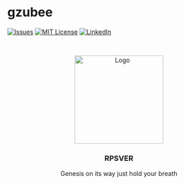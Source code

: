 # gzubee
[![Issues][issues-shield]][issues-url]
[![MIT License][license-shield]][license-url]
[![LinkedIn][linkedin-shield]][linkedin-url]



<!-- PROJECT LOGO -->
<br />
<p align="center">
  <a href="https://github.com/Chetan177/guzbee/logo/guzbee.png">
    <img src="images/icon.png" alt="Logo" width="200" height="200">
  </a>

  <h3 align="center">RPSVER</h3>

  <p align="center">
    Genesis on its way just hold your breath
    <br />
    <br />
    <br /
  </p>
</p>

[issues-shield]: https://img.shields.io/github/issues/othneildrew/Best-README-Template.svg?style=flat-square
[issues-url]: https://github.com/Chetan177/rpsver/issues
[license-shield]: https://img.shields.io/github/license/othneildrew/Best-README-Template.svg?style=flat-square
[license-url]: https://github.com/Chetan177/rpsver/blob/master/LICENSE.txt
[linkedin-shield]: https://img.shields.io/badge/-LinkedIn-black.svg?style=flat-square&logo=linkedin&colorB=555
[linkedin-url]: https://www.linkedin.com/in/chetan-pandey-19a008159/

